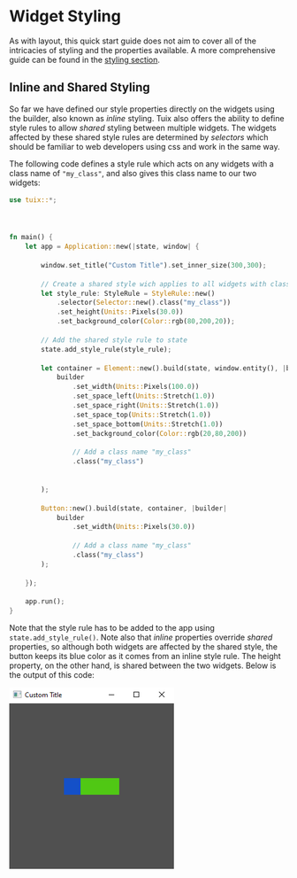 # Widget Styling

As with layout, this quick start guide does not aim to cover all of the intricacies of styling and the properties available. A more comprehensive guide can be found in the [styling section]().

## Inline and Shared Styling

So far we have defined our style properties directly on the widgets using the builder, also known as *inline* styling. Tuix also offers the ability to define style rules to allow *shared* styling between multiple widgets. The widgets affected by these shared style rules are determined by *selectors* which should be familiar to web developers using css and work in the same way.

The following code defines a style rule which acts on any widgets with a class name of `"my_class"`, and also gives this class name to our two widgets:

```rs
use tuix::*;



fn main() {
    let app = Application::new(|state, window| {
        
        window.set_title("Custom Title").set_inner_size(300,300);

        // Create a shared style wich applies to all widgets with class name "my_class"
        let style_rule: StyleRule = StyleRule::new()
            .selector(Selector::new().class("my_class"))
            .set_height(Units::Pixels(30.0))
            .set_background_color(Color::rgb(80,200,20));

        // Add the shared style rule to state
        state.add_style_rule(style_rule);

        let container = Element::new().build(state, window.entity(), |builder| 
            builder
                .set_width(Units::Pixels(100.0))
                .set_space_left(Units::Stretch(1.0))
                .set_space_right(Units::Stretch(1.0))
                .set_space_top(Units::Stretch(1.0))
                .set_space_bottom(Units::Stretch(1.0))
                .set_background_color(Color::rgb(20,80,200))

                // Add a class name "my_class"
                .class("my_class")


        );

        Button::new().build(state, container, |builder| 
            builder
                .set_width(Units::Pixels(30.0))

                // Add a class name "my_class"
                .class("my_class")
        );

    });

    app.run();
}
```

Note that the style rule has to be added to the app using `state.add_style_rule()`. Note also that *inline* properties override *shared* properties, so although both widgets are affected by the shared style, the button keeps its blue color as it comes from an inline style rule. The height property, on the other hand, is shared between the two widgets. Below is the output of this code:

![widget_styling_01](../images/widget_styling_01.png)
